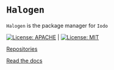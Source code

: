 # `Halogen`
`Halogen` is the package manager for `Iodo`

[![License: APACHE](https://img.shields.io/badge/License-Apache_2.0-blue.svg)](https://opensource.org/licenses/Apache-2.0) |
[![License: MIT](https://img.shields.io/badge/License-MIT-yellow.svg)](https://opensource.org/licenses/MIT)

[Repositories](https://www.github.com/iodo-lang/iodo)

[Read the docs](https://www.iodo-lang.org)
